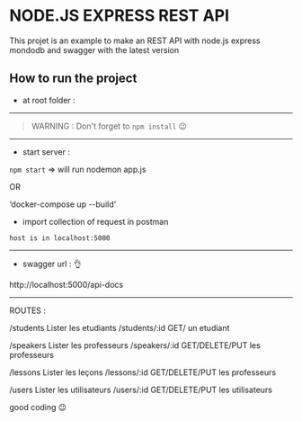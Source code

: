 # NODE.JS EXPRESS REST API
This projet is an example to make an REST API with node.js express mondodb and swagger with the latest version

## How to run the project

* at root folder :

-----------------

>  WARNING : Don't forget to `npm install` :wink:

-----------------

* start server :

`npm start`
=> will run nodemon app.js

OR

‘docker-compose up --build‘


* import collection of request in postman 

`host is in localhost:5000`

-----------------

* swagger url : :ok_hand:

http://localhost:5000/api-docs   


-----------------

ROUTES : 

/students   Lister les etudiants
/students/:id   GET/  un etudiant

/speakers  Lister les professeurs
/speakers/:id  GET/DELETE/PUT  les professeurs

/lessons  Lister les leçons
/lessons/:id  GET/DELETE/PUT  les professeurs

/users  Lister les utilisateurs
/users/:id  GET/DELETE/PUT  les utilisateurs

good coding :wink:

